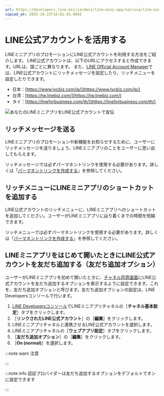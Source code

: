 ```yaml
---
url: https://developers.line.biz/ja/docs/line-mini-app/service/line-mini-app-oa/
copied_at: 2025-10-23T16:01:45.994Z
---
```

# LINE公式アカウントを活用する

LINEミニアプリのプロモーションにLINE公式アカウントを利用する方法をご紹介します。 LINE公式アカウントは、以下のURLにアクセスすると作成できます。URLは、国ごとに異なります。 また、[LINE Official Account Manager](https://manager.line.biz/)では、LINE公式アカウントにリッチメッセージを設定したり、リッチメニューを設定したりできます。

*   日本：[https://www.lycbiz.com/jp/](https://www.lycbiz.com/jp/)
*   台湾：[https://tw.linebiz.com/](https://tw.linebiz.com/)
*   タイ：[https://lineforbusiness.com/th/](https://lineforbusiness.com/th/)

![あなたのLINEミニアプリをLINE公式アカウントで宣伝](https://developers.line.biz/media/line-mini-app/mini_with_oa.png)

## リッチメッセージを送る

LINEミニアプリのプロモーションや新機能をお知らせするために、ユーザーにリッチメッセージを送りましょう。LINEミニアプリのことをユーザーに思い出してもらえます。

リッチメッセージでは必ずパーマネントリンクを使用する必要があります。詳しくは「[パーマネントリンクを作成する](https://developers.line.biz/ja/docs/line-mini-app/develop/permanent-links/)」を参照してください。

## リッチメニューにLINEミニアプリのショートカットを追加する

LINE公式アカウントのリッチメニューに、LINEミニアプリへのショートカットを追加してください。ユーザーがLINEミニアプリに辿り着くまでの時間を短縮できます。

リッチメニューでは必ずパーマネントリンクを使用する必要があります。詳しくは「[パーマネントリンクを作成する](https://developers.line.biz/ja/docs/line-mini-app/develop/permanent-links/)」を参照してください。

## LINEミニアプリをはじめて開いたときにLINE公式アカウントを友だち追加する（友だち追加オプション）

ユーザーがLINEミニアプリを初めて開いたときに、[チャネル同意画面](https://developers.line.biz/ja/docs/line-mini-app/discover/builtin-features/#consent-screen)にLINE公式アカウントを友だち追加するオプションを表示するように設定できます。これを、友だち追加オプションと呼びます。友だち追加オプションの設定は、LINE Developersコンソールで行います。

1.  [LINE Developersコンソール](https://developers.line.biz/console/)でLINEミニアプリチャネルの［**チャネル基本設定**］タブをクリックします。
2.  ［**リンクされたLINE公式アカウント**］の［**編集**］をクリックします。
3.  LINEミニアプリチャネルと連携させるLINE公式アカウントを選択します。
4.  LINEミニアプリチャネルの［**ウェブアプリ設定**］タブをクリックします。
5.  ［**友だち追加オプション**］の［**編集**］をクリックします。
6.  ［**On (normal)**］を選択します。

:::note warn
注意

:::

:::note info
認証プロバイダーは友だち追加するオプションをデフォルトでオンに設定できます

:::